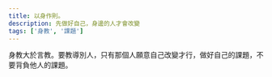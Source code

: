 ```yaml
---
title: 以身作則。
description: 先做好自己，身邊的人才會改變
tags: ['身教', '課題']
---
```

身教大於言教。要教導別人，只有那個人願意自己改變才行，做好自己的課題，不要背負他人的課題。
